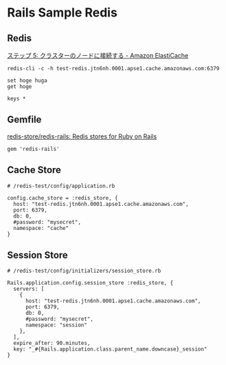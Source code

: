 # Rails Sample Redis

## Redis

[ステップ 5: クラスターのノードに接続する - Amazon ElastiCache](https://docs.aws.amazon.com/ja_jp/AmazonElastiCache/latest/UserGuide/GettingStarted.ConnectToCacheNode.html)

```
redis-cli -c -h test-redis.jtn6nh.0001.apse1.cache.amazonaws.com:6379

set hoge huga
get hoge

keys *
```

## Gemfile

[redis\-store/redis\-rails: Redis stores for Ruby on Rails](https://github.com/redis-store/redis-rails)

```
gem 'redis-rails'
```

## Cache Store

```
# /redis-test/config/application.rb

config.cache_store = :redis_store, {
  host: "test-redis.jtn6nh.0001.apse1.cache.amazonaws.com",
  port: 6379,
  db: 0,
  #password: "mysecret",
  namespace: "cache"
}
```

## Session Store

```
# /redis-test/config/initializers/session_store.rb

Rails.application.config.session_store :redis_store, {
  servers: [
    {
      host: "test-redis.jtn6nh.0001.apse1.cache.amazonaws.com",
      port: 6379,
      db: 0,
      #password: "mysecret",
      namespace: "session"
    },
  ],
  expire_after: 90.minutes,
  key: "_#{Rails.application.class.parent_name.downcase}_session"
}
```
